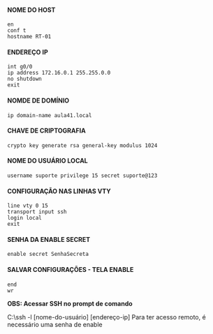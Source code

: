 #### NOME DO HOST
```
en
conf t
hostname RT-01
```


#### ENDEREÇO IP
```
int g0/0
ip address 172.16.0.1 255.255.0.0
no shutdown
exit
```

#### NOMDE DE DOMÍNIO 
```
ip domain-name aula41.local
```

#### CHAVE DE CRIPTOGRAFIA 
```
crypto key generate rsa general-key modulus 1024
```

#### NOME DO USUÁRIO LOCAL
```
username suporte privilege 15 secret suporte@123
```

#### CONFIGURAÇÃO NAS LINHAS VTY 
```
line vty 0 15
transport input ssh
login local
exit
```

#### SENHA DA ENABLE SECRET 
```
enable secret SenhaSecreta
```


#### SALVAR CONFIGURAÇÕES - TELA ENABLE
```
end
wr
```

**OBS: Acessar SSH no prompt de comando**


C:\ssh -l [nome-do-usuário] [endereço-ip]
Para ter acesso remoto, é necessário uma senha de enable
